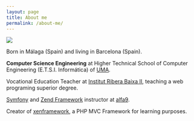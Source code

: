 ```yaml
---
layout: page
title: About me
permalink: /about-me/
---
```


<img src="http://www.gravatar.com/avatar/f30d9d38be800e4569aeea819fb271be" />

Born in Málaga (Spain) and living in Barcelona (Spain).

**Computer Science Engineering** at Higher Technical School of Computer Engineering (E.T.S.I. Informática) of [UMA](http://www.uma.es/).

Vocational Education Teacher at [Institut Ribera Baixa II](http://www.insriberabaixa2.com/), teaching a web programing superior degree.

[Symfony](http://symfony.com) and [Zend Framework](http://framework.zend.com/) instructor at [alfa9](http://www.alfa9.com).

Creator of [xenframework](http://www.xenframework.com), a PHP MVC Framework for learning purposes.
